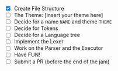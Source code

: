 - [x] Create File Structure
- [ ] The Theme: [insert your theme here]
- [ ] Decide for a name `NAME` and theme `THEME`
- [ ] Decide for Tokens
- [ ] Decide for a Language tree
- [ ] Implement the Lexer
- [ ] Work on the Parser and the Executor
- [ ] Have FUN!
- [ ] Submit a PR (before the end of the jam)